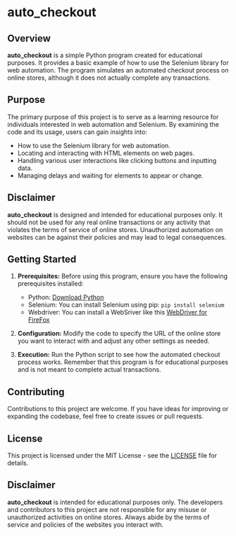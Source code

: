 # auto_checkout

## Overview

**auto_checkout** is a simple Python program created for educational purposes. It provides a basic example of how to use the Selenium library for web automation. The program simulates an automated checkout process on online stores, although it does not actually complete any transactions.

## Purpose

The primary purpose of this project is to serve as a learning resource for individuals interested in web automation and Selenium. By examining the code and its usage, users can gain insights into:

- How to use the Selenium library for web automation.
- Locating and interacting with HTML elements on web pages.
- Handling various user interactions like clicking buttons and inputting data.
- Managing delays and waiting for elements to appear or change.

## Disclaimer

**auto_checkout** is designed and intended for educational purposes only. It should not be used for any real online transactions or any activity that violates the terms of service of online stores. Unauthorized automation on websites can be against their policies and may lead to legal consequences.

## Getting Started

1. **Prerequisites:** Before using this program, ensure you have the following prerequisites installed:
   - Python: [Download Python](https://www.python.org/downloads/)
   - Selenium: You can install Selenium using pip: `pip install selenium`
   - Webdriver: You can install a WebSriver like this [WebDriver for FireFox](https://github.com/mozilla/geckodriver/releases)

2. **Configuration:** Modify the code to specify the URL of the online store you want to interact with and adjust any other settings as needed.

3. **Execution:** Run the Python script to see how the automated checkout process works. Remember that this program is for educational purposes and is not meant to complete actual transactions.

## Contributing

Contributions to this project are welcome. If you have ideas for improving or expanding the codebase, feel free to create issues or pull requests.

## License

This project is licensed under the MIT License - see the [LICENSE](LICENSE) file for details.

## Disclaimer

**auto_checkout** is intended for educational purposes only. The developers and contributors to this project are not responsible for any misuse or unauthorized activities on online stores. Always abide by the terms of service and policies of the websites you interact with.
